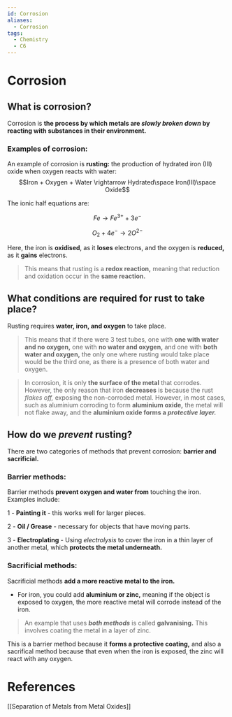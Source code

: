 ```yaml
---
id: Corrosion
aliases:
  - Corrosion
tags:
  - Chemistry
  - C6
---
```


# Corrosion

## What is corrosion?

Corrosion is **the process by which metals are *slowly broken down* by reacting with substances in their environment.** 

### Examples of corrosion:

An example of corrosion is **rusting:** the production of hydrated iron (III) oxide when oxygen reacts with water: $$Iron + Oxygen + Water \rightarrow Hydrated\space Iron(III)\space Oxide$$

The ionic half equations are:

$$Fe \rightarrow Fe^{3+} + 3e^-$$

$$O_2 + 4e^- \rightarrow 2O^{2-}$$

Here, the iron is **oxidised**, as it **loses** electrons, and the oxygen is **reduced,** as it **gains** electrons.
>This means that rusting is a **redox reaction,** meaning that reduction and oxidation occur in the **same reaction.** 

## What conditions are required for **rust** to take place?

Rusting requires **water, iron, and oxygen** to take place.

>This means that if there were 3 test tubes, one with **one with water and no oxygen,** one with **no water and oxygen,** and one with **both water and oxygen,** the only one where rusting would take place would be the third one, as there is a presence of both water and oxygen.

>In corrosion, it is only **the surface of the metal** that corrodes.
>However, the only reason that iron **decreases** is because the rust *flakes off,* exposing the non-corroded metal.
>However, in most cases, such as aluminium corroding to form **aluminium oxide,** the metal will not flake away, and the **aluminium oxide forms a *protective layer.*** 

## How do we ***prevent*** rusting?

There are two categories of methods that prevent corrosion: **barrier and sacrificial.** 

### Barrier methods:

Barrier methods **prevent oxygen and water from** touching the iron. Examples include:

1 - **Painting it** - this works well for larger pieces.

2 - **Oil / Grease** - necessary for objects that have moving parts.

3 - **Electroplating** - Using *electrolysis* to cover the iron in a thin layer of another metal, which **protects the metal underneath.** 

### Sacrificial methods:

Sacrificial methods **add a more reactive metal to the iron.**

- For iron, you could add **aluminium or zinc,** meaning if the object is exposed to oxygen, the more reactive metal will corrode instead of the iron.

>An example that uses ***both methods*** is called **galvanising.** This involves coating the metal in a layer of zinc.

This is a barrier method because it **forms a protective coating,** and also a sacrifical method because that even when the iron is exposed, the zinc will react with any oxygen.

# **References**

[[Separation of Metals from Metal Oxides]]
